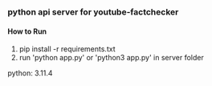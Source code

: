 ### python api server for youtube-factchecker

#### How to Run

1. pip install -r requirements.txt
2. run 'python app.py' or 'python3 app.py' in server folder

python: 3.11.4
